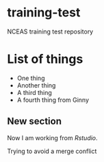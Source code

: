 # training-test
NCEAS training test repository

# List of things

* One thing
* Another thing
* A third thing
* A fourth thing from Ginny

## New section

Now I am working from *Rstudio*.

Trying to avoid a merge conflict